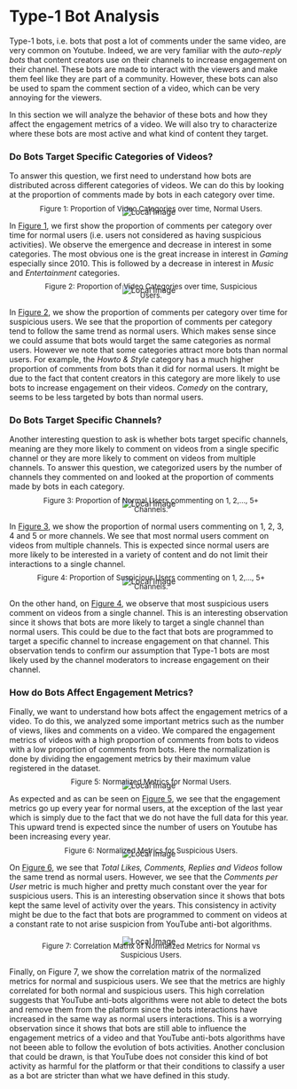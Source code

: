 # Type-1 Bot Analysis

Type-1 bots, i.e. bots that post a lot of comments under the same video, are very common on Youtube. Indeed, we are very familiar with the *auto-reply bots* that content creators use on their channels to increase engagement on their channel. These bots are made to interact with the viewers and make them feel like they are part of a community. However, these bots can also be used to spam the comment section of a video, which can be very annoying for the viewers. 

In this section we will analyze the behavior of these bots and how they affect the engagement metrics of a video. We will also try to characterize where these bots are most active and what kind of content they target.

### Do Bots Target Specific Categories of Videos?

To answer this question, we first need to understand how bots are distributed across different categories of videos. We can do this by looking at the proportion of comments made by bots in each category over time.

<div style="text-align: center;" id="Figure1">
<figure>
  <img src="{{ site.baseurl }}/assets/data/type-1_analysis/prop_comments_per_category_normal.svg" alt="Local Image" class='center'>
  <center>
  <figcaption>
  <p style="margin-top:-0.6cm;margin-left:0.2cm;">
    <font size=2>Figure 1: Proportion of Video Categories over time, Normal Users.</font>
  </p>
  </figcaption>
  </center>
</figure>
</div>

<!-- <div style="text-align: center;" id="Figure1">
<figure>
  <iframe src="{{ site.baseurl }}/assets/data/type-1_analysis/.html" 
          width="100%" 
          height="500" 
          style="border:none;">
  </iframe>
  <center>
  <figcaption>
    <p style="margin-top:-0.6cm;margin-left:0.2cm;">
      <font size="2">Figure 1: Proportion of Video Categories over time, Normal Users.</font>
    </p>
  </figcaption>
  </center>
</figure>
</div> -->


In <a href="#Figure1">Figure 1</a>, we first show the proportion of comments per category over time for normal users (i.e. users not considered as having suspicious activities). We observe the emergence and decrease in interest in some categories. The most obvious one is the great increase in interest in *Gaming* especially since 2010. This is followed by a decrease in interest in *Music* and *Entertainment* categories.

<div style="text-align: center;" id="Figure2">
<figure>
  <img src="{{ site.baseurl }}/assets/data/type-1_analysis/prop_comments_per_category_sus.svg" alt="Local Image" class='center'>
  <center>
  <figcaption>
  <p style="margin-top:-0.6cm;margin-left:0.2cm;">
    <font size=2>Figure 2: Proportion of Video Categories over time, Suspicious Users.</font>
  </p>
  </figcaption>
  </center>
</figure>
</div>

In <a href="#Figure2">Figure 2</a>, we show the proportion of comments per category over time for suspicious users. We see that the proportion of comments per category tend to follow the same trend as normal users. Which makes sense since we could assume that bots would target the same categories as normal users. However we note that some categories attract more bots than normal users. For example, the *Howto & Style* category has a much higher proportion of comments from bots than it did for normal users. It might be due to the fact that content creators in this category are more likely to use bots to increase engagement on their videos. 
*Comedy* on the contrary, seems to be less targeted by bots than normal users. 

### Do Bots Target Specific Channels?

Another interesting question to ask is whether bots target specific channels, meaning are they more likely to comment on videos from a single specific channel or they are more likely to comment on videos from multiple channels. To answer this question, we categorized users by the number of channels they commented on and looked at the proportion of comments made by bots in each category. 

<div style="text-align: center;" id="Figure3">
<figure>
  <img src="{{ site.baseurl }}/assets/data/type-1_analysis/prop_normal_per_channels.svg" alt="Local Image" class='center'>
  <center>
  <figcaption>
  <p style="margin-top:-0.6cm;margin-left:0.2cm;">
    <font size=2>Figure 3: Proportion of Normal Users commenting on 1, 2,..., 5+ Channels.</font>
  </p>
  </figcaption>
  </center>
</figure>
</div>

In <a href="#Figure3">Figure 3</a>, we show the proportion of normal users commenting on 1, 2, 3, 4 and 5 or more channels. We see that most normal users comment on videos from multiple channels. This is expected since normal users are more likely to be interested in a variety of content and do not limit their interactions to a single channel.

<div style="text-align: center;" id="Figure4">
<figure>
  <img src="{{ site.baseurl }}/assets/data/type-1_analysis/prop_sus_per_channels.svg" alt="Local Image" class='center'>
  <center>
  <figcaption>
  <p style="margin-top:-0.6cm;margin-left:0.2cm;">
    <font size=2>Figure 4: Proportion of Suspicious Users commenting on 1, 2,..., 5+ Channels.</font>
  </p>
  </figcaption>
  </center>
</figure>
</div>

On the other hand, on <a href="#Figure4">Figure 4</a>, we observe that most suspicious users comment on videos from a single channel. This is an interesting observation since it shows that bots are more likely to target a single channel than normal users. This could be due to the fact that bots are programmed to target a specific channel to increase engagement on that channel. This observation tends to confirm our assumption that Type-1 bots are most likely used by the channel moderators to increase engagement on their channel.

### How do Bots Affect Engagement Metrics?

Finally, we want to understand how bots affect the engagement metrics of a video. To do this, we analyzed some important metrics such as the number of views, likes and comments on a video. We compared the engagement metrics of videos with a high proportion of comments from bots to videos with a low proportion of comments from bots. Here the normalization is done by dividing the engagement metrics by their maximum value registered in the dataset.

<div style="text-align: center;" id="Figure5">
<figure>
  <img src="{{ site.baseurl }}/assets/data/type-1_analysis/normalized_metrics.svg" alt="Local Image" class='center'>
  <center>
  <figcaption>
  <p style="margin-top:-0.6cm;margin-left:0.2cm;">
    <font size=2>Figure 5: Normalized Metrics for Normal Users.</font>
  </p>
  </figcaption>
  </center>
</figure>
</div>

As expected and as can be seen on <a href="#Figure5">Figure 5</a>, we see that the engagement metrics go up every year for normal users, at the exception of the last year which is simply due to the fact that we do not have the full data for this year. This upward trend is expected since the number of users on Youtube has been increasing every year.

<div style="text-align: center;" id="Figure6">
<figure>
  <img src="{{ site.baseurl }}/assets/data/type-1_analysis/normalized_metrics_sus.svg" alt="Local Image" class='center'>
  <center>
  <figcaption>
  <p style="margin-top:-0.6cm;margin-left:0.2cm;">
    <font size=2>Figure 6: Normalized Metrics for Suspicious Users.</font>
  </p>
  </figcaption>
  </center>
</figure>
</div>

On <a href="#Figure6">Figure 6</a>, we see that *Total Likes, Comments, Replies and Videos* follow the same trend as normal users. However, we see that the *Comments per User* metric is much higher and pretty much constant over the year for suspicious users. This is an interesting observation since it shows that bots kept the same level of activity over the years. This consistency in activity might be due to the fact that bots are programmed to comment on videos at a constant rate to not arise suspicion from YouTube anti-bot algorithms.

<div style="text-align: center;">
<figure>
  <img src="{{ site.baseurl }}/assets/data/type-1_analysis/corr_map_evol_normal_sus_T1.svg" alt="Local Image" class='center'>
  <center>
  <figcaption>
  <p style="margin-top:-0.2cm;margin-left:0.2cm;">
    <font size=2>Figure 7: Correlation Matrix of Normalized Metrics for Normal vs Suspicious Users.</font>
  </p>
  </figcaption>
  </center>
</figure>
</div>

Finally, on Figure 7, we show the correlation matrix of the normalized metrics for normal and suspicious users. We see that the metrics are highly correlated for both normal and suspicious users. This high correlation suggests that YouTube anti-bots algorithms were not able to detect the bots and remove them from the platform since the bots interactions have increased in the same way as normal users interactions. This is a worrying observation since it shows that bots are still able to influence the engagement metrics of a video and that YouTube anti-bots algorithms have not beeen able to follow the evolution of bots activities. Another conclusion that could be drawn, is that YouTube does not consider this kind of bot activity as harmful for the platform or that their conditions to classify a user as a bot are stricter than what we have defined in this study.